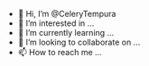 - 👋 Hi, I’m @CeleryTempura
- 👀 I’m interested in ...
- 🌱 I’m currently learning ...
- 💞️ I’m looking to collaborate on ...
- 📫 How to reach me ...

<!---
CeleryTempura/CeleryTempura is a ✨ special ✨ repository because its `README.md` (this file) appears on your GitHub profile.
You can click the Preview link to take a look at your changes.
--->
